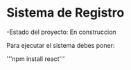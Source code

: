 <h1> Sistema de Registro</h1>

-Estado del proyecto: En construccion

Para ejecutar el sistema debes poner:

'''npm install react'''
